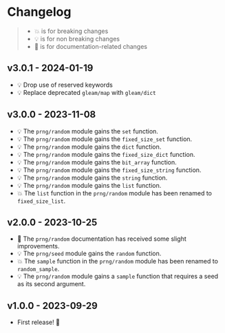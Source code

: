 # Changelog

> - 💥 is for breaking changes
> - 💡 is for non breaking changes
> - 📓 is for documentation-related changes

## v3.0.1 - 2024-01-19

- 💡 Drop use of reserved keywords
- 💡 Replace deprecated `gleam/map` with `gleam/dict`

## v3.0.0 - 2023-11-08

- 💡 The `prng/random` module gains the `set` function.
- 💡 The `prng/random` module gains the `fixed_size_set` function.
- 💡 The `prng/random` module gains the `dict` function.
- 💡 The `prng/random` module gains the `fixed_size_dict` function.
- 💡 The `prng/random` module gains the `bit_array` function.
- 💡 The `prng/random` module gains the `fixed_size_string` function.
- 💡 The `prng/random` module gains the `string` function.
- 💡 The `prng/random` module gains the `list` function.
- 💥 The `list` function in the `prng/random` module has been renamed to
  `fixed_size_list`.

## v2.0.0 - 2023-10-25

- 📓 The `prng/random` documentation has received some slight improvements.
- 💡 The `prng/seed` module gains the `random` function.
- 💥 The `sample` function in the `prng/random` module has been renamed to
  `random_sample`.
- 💡 The `prng/random` module gains a `sample` function that requires a seed as
  its second argument.

## v1.0.0 - 2023-09-29

- First release! 🎉
